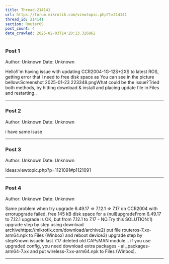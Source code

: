 ```yaml
---
title: Thread-214141
url: https://forum.mikrotik.com/viewtopic.php?t=214141
thread_id: 214141
section: RouterOS
post_count: 4
date_crawled: 2025-02-03T14:20:13.326862
---
```


### Post 1
Author: Unknown
Date: Unknown

Hello!I'm having issue with updating CCR2004-1G-12S+2XS to latest ROS, getting error that I need to free disk space as You can see in the picture bellow:Screenshot 2025-01-23 223348.pngWhat could be the issue?Tried both methods, by hitting download & install and placing update file in Files and restarting..

---
### Post 2
Author: Unknown
Date: Unknown

i have same isuse

---
### Post 3
Author: Unknown
Date: Unknown

Ideas:viewtopic.php?p=1121091#p1121091

---
### Post 4
Author: Unknown
Date: Unknown

Same problem when try upgrade 6.49.17 => 7.12.1 => 7.17 on CCR2004 with errorupgrade failed, free 145 kB disk space for a (null)upgradeFrom 6.49.17 to 7.12.1 upgrade is OK, but from 7.12.1 to 7.17 - NO.Try this SOLUTION:1) upgrade step by step using download archivehttps://mikrotik.com/download/archive2) put file routeros-7.xx-arm64.npk to Files (Winbox) and reboot device3) upgrade step by stepKnown issueIn last 7.17 deleted old CAPsMAN module... if you use upgraded config, you need download extra packages - all_packages-arm64-7.xx and put wireless-7.xx-arm64.npk to Files (Winbox).

---
